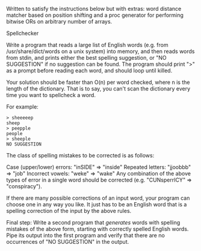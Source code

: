 Written to satisfy the instructions below but with extras: word distance matcher based on position shifting and a proc generator for performing bitwise ORs on arbitrary number of arrays.


Spellchecker

Write a program that reads a large list of English words 
(e.g. from /usr/share/dict/words on a unix system) into memory, 
and then reads words from stdin, and prints either the best spelling 
suggestion, or "NO SUGGESTION" if no suggestion can be found. 
The program should print ">" as a prompt before reading each word, 
and should loop until killed.

Your solution should be faster than O(n) per word checked, where n 
is the length of the dictionary. That is to say, you can't scan the 
dictionary every time you want to spellcheck a word.

For example:

    > sheeeeep
    sheep
    > peepple
    people
    > sheeple
    NO SUGGESTION
The class of spelling mistakes to be corrected is as follows:

Case (upper/lower) errors: "inSIDE" => "inside"
Repeated letters: "jjoobbb" => "job"
Incorrect vowels: "weke" => "wake"
Any combination of the above types of error in a single word 
should be corrected (e.g. "CUNsperrICY" => "conspiracy").

If there are many possible corrections of an input word, your program 
can choose one in any way you like. It just has to be an English word 
that is a spelling correction of the input by the above rules.

Final step: Write a second program that *generates* words with 
spelling mistakes of the above form, starting with correctly 
spelled English words. Pipe its output into the first program 
and verify that there are no occurrences of "NO SUGGESTION" 
in the output.

